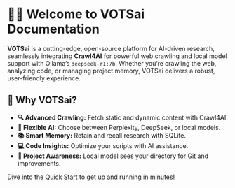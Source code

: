# 🚀🤖 Welcome to VOTSai Documentation

**VOTSai** is a cutting-edge, open-source platform for AI-driven research, seamlessly integrating **Crawl4AI** for powerful web crawling and local model support with Ollama’s `deepseek-r1:7b`. Whether you’re crawling the web, analyzing code, or managing project memory, VOTSai delivers a robust, user-friendly experience.

## 🌟 Why VOTSai?
- **🔍 Advanced Crawling:** Fetch static and dynamic content with Crawl4AI.
- **🧠 Flexible AI:** Choose between Perplexity, DeepSeek, or local models.
- **📚 Smart Memory:** Retain and recall research with SQLite.
- **💻 Code Insights:** Optimize your scripts with AI assistance.
- **📂 Project Awareness:** Local model sees your directory for Git and improvements.

Dive into the [Quick Start](#quick-start) to get up and running in minutes!
